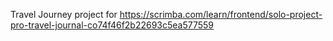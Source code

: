 Travel Journey project for https://scrimba.com/learn/frontend/solo-project-pro-travel-journal-co74f46f2b22693c5ea577559
